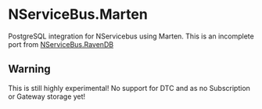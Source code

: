 # NServiceBus.Marten
PostgreSQL integration for NServicebus using Marten. This is an incomplete port from [NServiceBus.RavenDB](https://github.com/Particular/NServiceBus.RavenDB)

## Warning
This is still highly experimental! No support for DTC and as no Subscription or Gateway storage yet!
